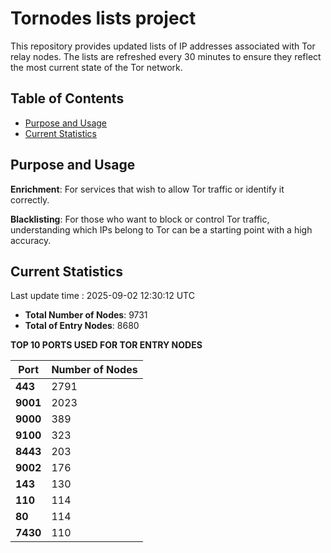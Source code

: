 # Tornodes lists project

This repository provides updated lists of IP addresses associated with Tor relay nodes. The lists are refreshed every 30 minutes to ensure they reflect the most current state of the Tor network.

## Table of Contents

- [Purpose and Usage](#purpose-and-usage)
- [Current Statistics](#current-statistics)


## Purpose and Usage

**Enrichment**: For services that wish to allow Tor traffic or identify it correctly.

**Blacklisting**: For those who want to block or control Tor traffic, understanding which IPs belong to Tor can be a starting point with a high accuracy.

## Current Statistics

Last update time : 2025-09-02 12:30:12 UTC

- **Total Number of Nodes**: 9731
- **Total of Entry Nodes**: 8680

**TOP 10 PORTS USED FOR TOR ENTRY NODES**

| **Port** | **Number of Nodes** |
|------|-----------------|
| **443**   | 2791  |
| **9001**   | 2023  |
| **9000**   | 389  |
| **9100**   | 323  |
| **8443**   | 203  |
| **9002**   | 176  |
| **143**   | 130  |
| **110**   | 114  |
| **80**   | 114  |
| **7430**   | 110  |


